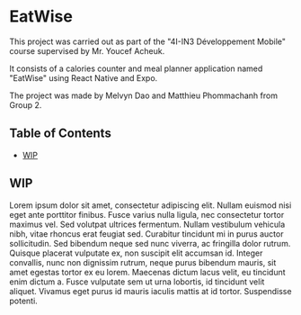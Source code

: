 # EatWise

This project was carried out as part of the "4I-IN3 Développement Mobile" course supervised by Mr. Youcef Acheuk.

It consists of a calories counter and meal planner application named "EatWise" using React Native and Expo.

The project was made by Melvyn Dao and Matthieu Phommachanh from Group 2.

## Table of Contents

- [WIP](#wip)

## WIP

Lorem ipsum dolor sit amet, consectetur adipiscing elit. Nullam euismod nisi eget ante porttitor finibus. Fusce varius nulla ligula, nec consectetur tortor maximus vel. Sed volutpat ultrices fermentum. Nullam vestibulum vehicula nibh, vitae rhoncus erat feugiat sed. Curabitur tincidunt mi in purus auctor sollicitudin. Sed bibendum neque sed nunc viverra, ac fringilla dolor rutrum. Quisque placerat vulputate ex, non suscipit elit accumsan id. Integer convallis, nunc non dignissim rutrum, neque purus bibendum mauris, sit amet egestas tortor ex eu lorem. Maecenas dictum lacus velit, eu tincidunt enim dictum a. Fusce vulputate sem ut urna lobortis, id tincidunt velit aliquet. Vivamus eget purus id mauris iaculis mattis at id tortor. Suspendisse potenti.
